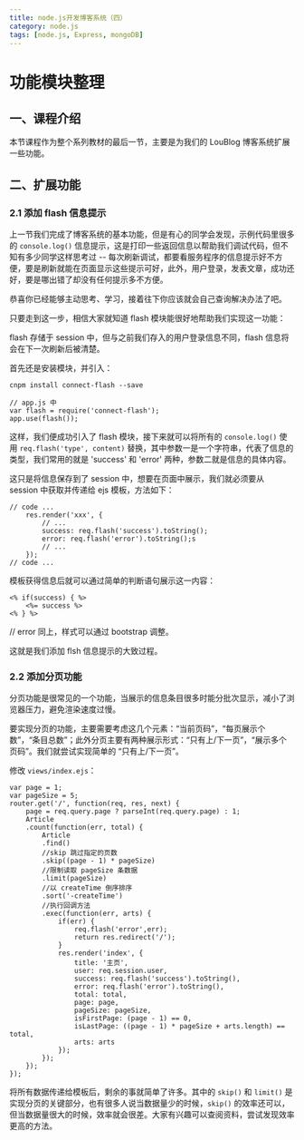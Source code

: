```yaml
---
title: node.js开发博客系统（四）
category: node.js
tags: [node.js, Express, mongoDB]
---
```


# 功能模块整理

## 一、课程介绍

本节课程作为整个系列教材的最后一节，主要是为我们的 LouBlog 博客系统扩展一些功能。

## 二、扩展功能

### 2.1 添加 flash 信息提示

上一节我们完成了博客系统的基本功能，但是有心的同学会发现，示例代码里很多的 `console.log()` 信息提示，这是打印一些返回信息以帮助我们调试代码，但不知有多少同学这样思考过 -- 每次刷新调试，都要看服务程序的信息提示好不方便，要是刷新就能在页面显示这些提示可好，此外，用户登录，发表文章，成功还好，要是哪出错了却没有任何提示多不方便。

恭喜你已经能够主动思考、学习，接着往下你应该就会自己查询解决办法了吧。

只要走到这一步，相信大家就知道 flash 模块能很好地帮助我们实现这一功能：

flash 存储于 session 中，但与之前我们存入的用户登录信息不同，flash 信息将会在下一次刷新后被清楚。

首先还是安装模块，并引入：

```
cnpm install connect-flash --save

// app.js 中
var flash = require('connect-flash');
app.use(flash());
```

这样，我们便成功引入了 flash 模块，接下来就可以将所有的 `console.log()` 使用 `req.flash('type', content)` 替换，其中参数一是一个字符串，代表了信息的类型，我们常用的就是 'success' 和 'error' 两种，参数二就是信息的具体内容。

这只是将信息保存到了 session 中，想要在页面中展示，我们就必须要从 session 中获取并传递给 ejs 模板，方法如下：

```
// code ...
    res.render('xxx', {
        // ...
        success: req.flash('success').toString();
        error: req.flash('error').toString();s
        // ...
    });
// code ...
```

模板获得信息后就可以通过简单的判断语句展示这一内容：

```
<% if(success) { %>
    <%= success %>
<% } %>
```

// error 同上，样式可以通过 bootstrap 调整。

这就是我们添加 flsh 信息提示的大致过程。

### 2.2 添加分页功能

分页功能是很常见的一个功能，当展示的信息条目很多时能分批次显示，减小了浏览器压力，避免渲染速度过慢。

要实现分页的功能，主要需要考虑这几个元素：“当前页码”，“每页展示个数”，“条目总数”；此外分页主要有两种展示形式：“只有上/下一页”，“展示多个页码”。我们就尝试实现简单的 “只有上/下一页”。

修改 `views/index.ejs`：

```
var page = 1;
var pageSize = 5;
router.get('/', function(req, res, next) {
	page = req.query.page ? parseInt(req.query.page) : 1;
	Article
	.count(function(err, total) {
		Article
		.find()
		//skip 跳过指定的页数
		.skip((page - 1) * pageSize)
		//限制读取 pageSize 条数据
		.limit(pageSize)
		//以 createTime 倒序排序
		.sort('-createTime')
		//执行回调方法
		.exec(function(err, arts) {
			if(err) {
				req.flash('error',err);
				return res.redirect('/');
			}
			res.render('index', { 
				title: '主页',
				user: req.session.user,
				success: req.flash('success').toString(),
				error: req.flash('error').toString(),
				total: total,
				page: page,
				pageSize: pageSize,
				isFirstPage: (page - 1) == 0,
				isLastPage: ((page - 1) * pageSize + arts.length) == total,
				arts: arts
			});
		});
	});
});
```

将所有数据传递给模板后，剩余的事就简单了许多。其中的 `skip()` 和 `limit()` 是实现分页的关键部分，也有很多人说当数据量少的时候，`skip()` 的效率还可以，但当数据量很大的时候，效率就会很差。大家有兴趣可以查阅资料，尝试发现效率更高的方法。

